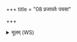 +++
title = "08 प्रजापतेः पयसा"

+++
<details><summary>मूलम् (WS)</summary>

प्रजापतेः पयसा वावृधानावायुष्मन्तो वर्चस्विनः ।  
ज्योग्जीवन्तीमुप स त्वा सदेम ॥ ९ ॥
</details>